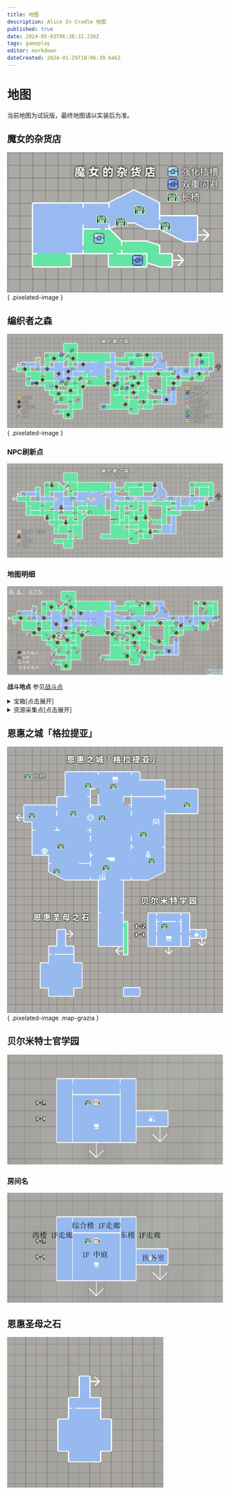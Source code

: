 ```yaml
---
title: 地图
description: Alice In Cradle 地图
published: true
date: 2024-05-03T06:38:32.236Z
tags: gameplay
editor: markdown
dateCreated: 2024-01-29T18:06:39.646Z
---
```


<!-- 表格/文本内多次引用 -->
[战斗点]: /zh/battle-locations

# 地图

当前地图为试玩版，最终地图请以实装后为准。

## 魔女的杂货店

![alice_in_cradle_地图_魔女的杂货店_ver.20230915a.webp](/assets/zh_cn/地图/alice_in_cradle_地图_魔女的杂货店_ver.20230915a_fork.webp){ .pixelated-image }

## 编织者之森

![1313px-alice_in_cradle_地图_编织者之森_ver.20230924a.webp](/assets/zh_cn/地图/alice_in_cradle_地图_编织者之森_ver.20230924a_fork.webp){ .pixelated-image }

### NPC刷新点

![1313px-alice_in_cradle_地图_编织者之森_npc刷新点_ver.20230924a.webp](/assets/zh_cn/地图/alice_in_cradle_地图_编织者之森_npc刷新点_ver.20230924a_fork.webp)

### 地图明细

![1230px-map_v0.22c_4.webp](/assets/zh_cn/地图/1230px-map_v0.22c_4.webp)

**战斗地点** 参见[战斗点]

<details>
  <summary>宝箱[点击展开]</summary>

<div class="table-container"> 

| 位置(序号) | 内容 |
|---|---|
| 据点 | 强化插槽x1<br>强化:双重闪避 |
| 1. | 强化:长法杖 |
| 2. | 100G |
| 3. | 强化插槽x1 |
| 4. | 过充插槽x1 |
| 5. | HP+10 |
| 6. | 强化：濡湿预兆 |
| 7. | 强化：血之虹瞳 |
| 8. | 技能：旋风斩击 |
| 9. | 技能：护盾冲击 |
| 10. | 技能：凌空横斩 |
| *11.<br>(0.23版本<br>移除) | 埴轮人偶的护符 |
| 12. | HP+20 |
| 13. | 强化：抓地鞋 |
| 14. | 强化：超载咏唱 |
| 15. | 技能：彗星俯冲 |
| 16. | 强化：猫之缓降 |
| 17. | 强化：恐高症 |
| 18. | 强化：盗垒滑步 |
| 19. | HP+20 |
| 20. | HP+20 |
| 21. | MP+20 |
| 22. | HP+10 |
| 23. | MP+20<br>强化：藏巧守拙 |
| 24. | 技能：环轨护盾 |
| 25. | 技能：突进冲击 |
| 26. | 强化：祈雨御守 |
| 27. | 技能：圣光爆发 |
| *28.<br>(0.22版本<br>暂时加入) | 强化插槽x2 |
| 鸟笼下方<br>图中暂未标注<br>0.24加入 | 土制榴弹✦✦ x3 |

</div> 

</details>

<details>
  <summary>资源采集点[点击展开]</summary>

<div class="table-container">

| 位置(序号) | 折叠内容 |
| --- | --- |
| 1. | 生菜✦ x1-3<br>生菜✦✦ x1-2 |
| 2. | 清水✦✦ x10<br>清水✦✦✦ x10 |
| 3. | 胡萝卜✦ x1-3<br>胡萝卜✦✦ x1-2 |
| 4. | 蘑菇✦ x1-5<br>蘑菇✦✦✦✦✦ x1 |
| 5. | 大头菜✦ x1-3<br>大头菜✦✦ x1-2 |
| 6. | 石英✦ x1<br>石英 ✦✦x1<br>紫水晶✦ x1<br>煤炭✦ x2-3<br>煤炭✦✦ x2 |
| 7. | 清水✦✦ x10<br>清水✦✦✦ x10 |
| 8. | 洋葱✦ x1-3<br>洋葱✦✦ x1-2 |
| 9. | 血苹果✦ x2-3<br>血苹果✦✦ x2 |
| 10. | 血樱桃✦ x4<br>血樱桃✦✦ x3-4<br>血樱桃✦✦✦ x2 |
| 11. | 石英✦ x1<br>石英✦✦ x1<br>紫水晶✦ x1<br>煤炭✦ x2-3<br>煤炭✦✦ x2 |
| 12. | 血樱桃✦✦ x2-4<br>血苹果✦ x2-3<br>血苹果✦✦ x2 |
| 13. | 血菠萝✦ x1-2<br>血菠萝✦✦ x1-2 |
| 14. | 甜椒✦ x1-3<br>甜椒✦✦ x2 |
| 15. | 清水✦✦ x10<br>清水✦✦✦ x10 |
| 16. | 甜菜✦ x1-3<br>甜菜✦✦ x2 |
| 17. | 凝胶✦ x4<br>凝胶✦✦ x2<br>魔族的肉✦ x1-2<br>魔族的肝脏 ✦x1<br>家畜肉✦x1 |
| 18. | 大蒜✦ x1-3<br>大蒜✦✦ x2 |
| 19. | 茄子✦ x1-3<br>茄子✦✦ x1 |
| 20. | 青椒✦ x1-3<br>青椒✦✦ x1-2 |
| 21. | 黄瓜✦ x1-3<br>黄瓜✦✦ x1-2 |
| 装配试验间左上<br>图中暂未标注<br>0.24加入 | 铁矿✦ x1<br>石头✦ x3<br>石头✦✦ x2<br>硫磺✦ x2<br>煤炭✦ x2<br>煤炭✦✦ x2<br>硝石✦ x1 |

</div> 

</details>

## 恩惠之城「格拉提亚」

![alice_in_cradle_地图_格拉提亚_ver.20240503b.png](/assets/zh_cn/地图/alice_in_cradle_地图_格拉提亚_ver.20240503b.png){ .pixelated-image .map-grazia }

## 贝尔米特士官学园

![贝尔米特士官学园](/assets/zh_cn/地图/alice_in_cradle_地图_贝尔米特士官学园_025a.png)

### 房间名

![贝尔米特士官学园:带房间名](/assets/zh_cn/地图/alice_in_cradle_地图_贝尔米特士官学园_025a_roomnames.png)

## 恩惠圣母之石

![alice_in_cradle_地图_恩惠圣母之石_025a.png](/assets/zh_cn/地图/alice_in_cradle_地图_恩惠圣母之石_025a.png)
